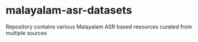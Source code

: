 # malayalam-asr-datasets
Repository contains various Malayalam ASR based resources curated from multiple sources
